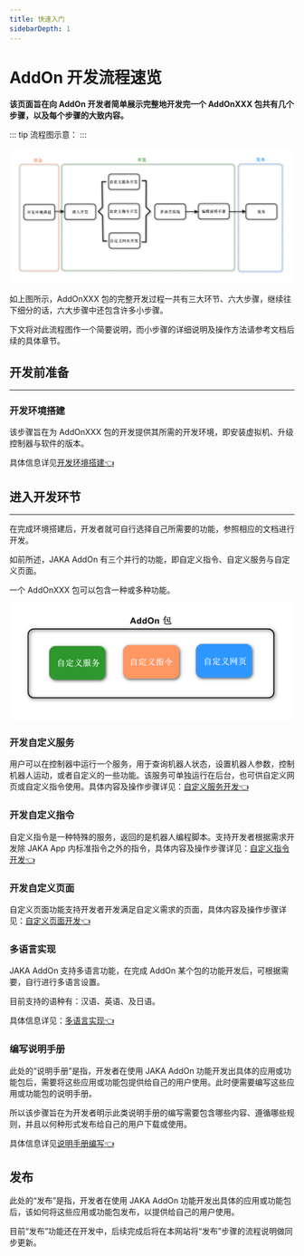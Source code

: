```yaml
---
title: 快速入门
sidebarDepth: 1
---
```


# AddOn 开发流程速览

**该页面旨在向 AddOn 开发者简单展示完整地开发完一个 AddOnXXX 包共有几个步骤，以及每个步骤的大致内容。**

::: tip 流程图示意：
:::

<div align="center"><img width="1000"  src="./img/2-QuickStart/QuickStart.png"/></div>

如上图所示，AddOnXXX 包的完整开发过程一共有三大环节、六大步骤，继续往下细分的话，六大步骤中还包含许多小步骤。

下文将对此流程图作一个简要说明，而小步骤的详细说明及操作方法请参考文档后续的具体章节。

## 开发前准备
---

### 开发环境搭建
该步骤旨在为 AddOnXXX 包的开发提供其所需的开发环境，即安装虚拟机、升级控制器与软件的版本。

具体信息详见[开发环境搭建:point_left:](./3-EnvironmentInstall.md)

## 进入开发环节
---

在完成环境搭建后，开发者就可自行选择自己所需要的功能，参照相应的文档进行开发。

如前所述，JAKA AddOn 有三个并行的功能，即自定义指令、自定义服务与自定义页面。

一个 AddOnXXX 包可以包含一种或多种功能。

<div align="center"><img width="800"  src="./img/2-QuickStart/AddOn的组成.png"/></div>

### 开发自定义服务

用户可以在控制器中运行一个服务，用于查询机器人状态，设置机器人参数，控制机器人运动，或者自定义的一些功能。该服务可单独运行在后台，也可供自定义网页或自定义指令使用。具体内容及操作步骤详见：[自定义服务开发:point_left:](./4.2-JAKA_Serve.md)

### 开发自定义指令

自定义指令是一种特殊的服务，返回的是机器人编程脚本。支持开发者根据需求开发除 JAKA App 内标准指令之外的指令，具体内容及操作步骤详见：[自定义指令开发:point_left:](./4.1-JAKA_Command.md)

### 开发自定义页面
自定义页面功能支持开发者开发满足自定义需求的页面，具体内容及操作步骤详见：[自定义页面开发:point_left:](./4.3-JAKA_Web.md)

### 多语言实现
JAKA AddOn 支持多语言功能，在完成 AddOn 某个包的功能开发后，可根据需要，自行进行多语言设置。

目前支持的语种有：汉语、英语、及日语。

具体信息详见：[多语言实现:point_left:](./4.4-I18n.md)

### 编写说明手册
此处的“说明手册”是指，开发者在使用 JAKA AddOn 功能开发出具体的应用或功能包后，需要将这些应用或功能包提供给自己的用户使用。此时便需要编写这些应用或功能包的说明手册。

所以该步骤旨在为开发者明示此类说明手册的编写需要包含哪些内容、遵循哪些规则，并且以何种形式发布给自己的用户下载或使用。

具体信息详见[说明手册编写:point_left:](./4.5-UserGuide.md)

## 发布
此处的“发布”是指，开发者在使用 JAKA AddOn 功能开发出具体的应用或功能包后，该如何将这些应用或功能包发布，以提供给自己的用户使用。

目前“发布”功能还在开发中，后续完成后将在本网站将“发布”步骤的流程说明做同步更新。

